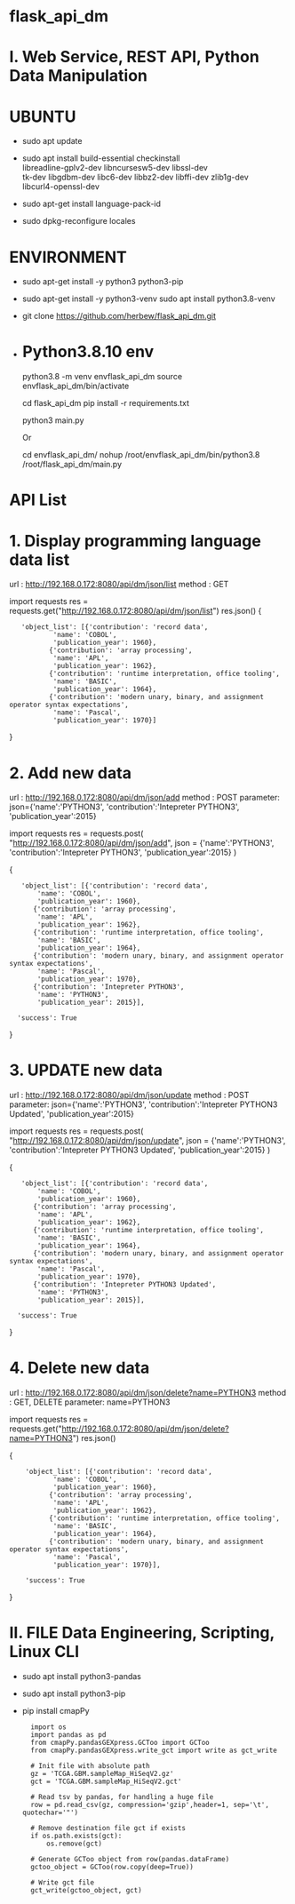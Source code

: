 # flask_api_dm
# I. Web Service, REST API, Python Data Manipulation

# UBUNTU
- sudo apt update
- sudo apt install build-essential checkinstall \
       libreadline-gplv2-dev libncursesw5-dev libssl-dev \
       tk-dev libgdbm-dev libc6-dev libbz2-dev libffi-dev zlib1g-dev \
       libcurl4-openssl-dev
       
- sudo apt-get install language-pack-id
- sudo dpkg-reconfigure locales

# ENVIRONMENT
- sudo apt-get install -y python3 python3-pip 
- sudo apt-get install -y python3-venv
  sudo apt install python3.8-venv

- git clone https://github.com/herbew/flask_api_dm.git

- # Python3.8.10 env
  python3.8 -m venv envflask_api_dm
  source envflask_api_dm/bin/activate
  
  cd flask_api_dm
  pip install -r requirements.txt
  
  python3 main.py
  
  Or
  
  cd envflask_api_dm/
  nohup /root/envflask_api_dm/bin/python3.8 /root/flask_api_dm/main.py
  
  
# API List
# 1. Display programming language data list
   url 		:  http://192.168.0.172:8080/api/dm/json/list
   method 	: GET
   
   import requests
   res = requests.get("http://192.168.0.172:8080/api/dm/json/list")
   res.json()
   {
	   
	   'object_list': [{'contribution': 'record data',
			   'name': 'COBOL',
			   'publication_year': 1960},
			  {'contribution': 'array processing',
			   'name': 'APL',
			   'publication_year': 1962},
			  {'contribution': 'runtime interpretation, office tooling',
			   'name': 'BASIC',
			   'publication_year': 1964},
			  {'contribution': 'modern unary, binary, and assignment operator syntax expectations',
			   'name': 'Pascal',
			   'publication_year': 1970}]
   }

   
# 2. Add new data
   url 		: http://192.168.0.172:8080/api/dm/json/add
   method   : POST
   parameter: json={'name':'PYTHON3', 'contribution':'Intepreter PYTHON3', 'publication_year':2015}
   
   import requests
   res = requests.post( 
   "http://192.168.0.172:8080/api/dm/json/add", 
   json = {'name':'PYTHON3', 'contribution':'Intepreter PYTHON3', 'publication_year':2015} 
   )
   
   {
	   
	   'object_list': [{'contribution': 'record data',
		   'name': 'COBOL',
		   'publication_year': 1960},
		  {'contribution': 'array processing',
		   'name': 'APL',
		   'publication_year': 1962},
		  {'contribution': 'runtime interpretation, office tooling',
		   'name': 'BASIC',
		   'publication_year': 1964},
		  {'contribution': 'modern unary, binary, and assignment operator syntax expectations',
		   'name': 'Pascal',
		   'publication_year': 1970},
		  {'contribution': 'Intepreter PYTHON3',
		   'name': 'PYTHON3',
		   'publication_year': 2015}],
	   
	  'success': True
   }

# 3. UPDATE new data
   url 		: http://192.168.0.172:8080/api/dm/json/update
   method   : POST
   parameter: json={'name':'PYTHON3', 'contribution':'Intepreter PYTHON3 Updated', 'publication_year':2015}
   
   import requests
   res = requests.post( 
   "http://192.168.0.172:8080/api/dm/json/update", 
   json = {'name':'PYTHON3', 'contribution':'Intepreter PYTHON3 Updated', 'publication_year':2015} 
   )
   
   {
	   
	   'object_list': [{'contribution': 'record data',
		   'name': 'COBOL',
		   'publication_year': 1960},
		  {'contribution': 'array processing',
		   'name': 'APL',
		   'publication_year': 1962},
		  {'contribution': 'runtime interpretation, office tooling',
		   'name': 'BASIC',
		   'publication_year': 1964},
		  {'contribution': 'modern unary, binary, and assignment operator syntax expectations',
		   'name': 'Pascal',
		   'publication_year': 1970},
		  {'contribution': 'Intepreter PYTHON3 Updated',
		   'name': 'PYTHON3',
		   'publication_year': 2015}],
	   
	  'success': True
   }

# 4. Delete new data
   url 		: http://192.168.0.172:8080/api/dm/json/delete?name=PYTHON3
   method   : GET, DELETE
   parameter: name=PYTHON3
   
   import requests
   res = requests.get("http://192.168.0.172:8080/api/dm/json/delete?name=PYTHON3")
   res.json()
	
   {
		
		'object_list': [{'contribution': 'record data',
			   'name': 'COBOL',
			   'publication_year': 1960},
			  {'contribution': 'array processing',
			   'name': 'APL',
			   'publication_year': 1962},
			  {'contribution': 'runtime interpretation, office tooling',
			   'name': 'BASIC',
			   'publication_year': 1964},
			  {'contribution': 'modern unary, binary, and assignment operator syntax expectations',
			   'name': 'Pascal',
			   'publication_year': 1970}],
	 	
		'success': True
   }

# II. FILE Data Engineering, Scripting, Linux CLI
- sudo apt install python3-pandas
- sudo apt install python3-pip
- pip install cmapPy

		import os
		import pandas as pd
		from cmapPy.pandasGEXpress.GCToo import GCToo
		from cmapPy.pandasGEXpress.write_gct import write as gct_write

		# Init file with absolute path
		gz = 'TCGA.GBM.sampleMap_HiSeqV2.gz'
		gct = 'TCGA.GBM.sampleMap_HiSeqV2.gct'

		# Read tsv by pandas, for handling a huge file
		row = pd.read_csv(gz, compression='gzip',header=1, sep='\t', quotechar='"')

		# Remove destination file gct if exists 	
		if os.path.exists(gct):
		    os.remove(gct)
	
		# Generate GCToo object from row(pandas.dataFrame)
		gctoo_object = GCToo(row.copy(deep=True))

		# Write gct file
		gct_write(gctoo_object, gct)

